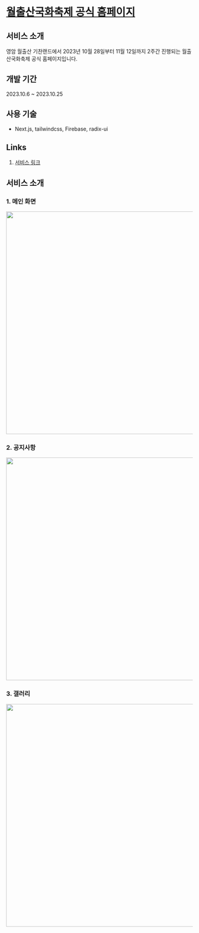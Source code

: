 # [월출산국화축제 공식 홈페이지](https://korean.visitkorea.or.kr/kfes/detail/fstvlDetail.do?cmsCntntsId=2039752)

## 서비스 소개
영암 월출산 기찬랜드에서 2023년 10월 28일부터 11월 12일까지 2주간 진행되는 월출산국화축제 공식 홈페이지입니다. 

## 개발 기간
2023.10.6 ~ 2023.10.25

## 사용 기술
- Next.js, tailwindcss, Firebase, radix-ui

## Links
1. [서비스 링크](https://www.yakukhwa.com/)


## 서비스 소개
### 1. 메인 화면

<image src="https://github.com/guesung/Yakukhwa/assets/62178788/36d293ef-873e-40b9-8ca3-2e44f9e7c48c" width='600' />

### 2. 공지사항
<image src="https://github.com/guesung/Yakukhwa/assets/62178788/9e4c8013-3373-4d98-8095-be4713cc96eb" width='600' />


### 3. 갤러리
<image src="https://github.com/guesung/Yakukhwa/assets/62178788/5fa26180-f53d-402a-a07f-e94c4517952e" width='600' />